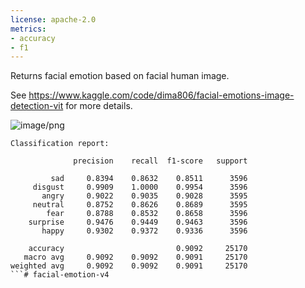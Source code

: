 ```yaml
---
license: apache-2.0
metrics:
- accuracy
- f1
---
```

Returns facial emotion based on facial human image.

See https://www.kaggle.com/code/dima806/facial-emotions-image-detection-vit for more details.

![image/png](https://cdn-uploads.huggingface.co/production/uploads/6449300e3adf50d864095b90/dr6xp-8bjXk0TqXfJaBDn.png)

```
Classification report:

              precision    recall  f1-score   support

         sad     0.8394    0.8632    0.8511      3596
     disgust     0.9909    1.0000    0.9954      3596
       angry     0.9022    0.9035    0.9028      3595
     neutral     0.8752    0.8626    0.8689      3595
        fear     0.8788    0.8532    0.8658      3596
    surprise     0.9476    0.9449    0.9463      3596
       happy     0.9302    0.9372    0.9336      3596

    accuracy                         0.9092     25170
   macro avg     0.9092    0.9092    0.9091     25170
weighted avg     0.9092    0.9092    0.9091     25170
```#   f a c i a l - e m o t i o n - v 4  
 